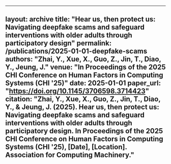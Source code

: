 ---
   layout: archive
   title: "Hear us, then protect us: Navigating deepfake scams and safeguard interventions with older adults through participatory design"
   permalink: /publications/2025-01-01-deepfake-scams
   authors: "Zhai, Y., Xue, X., Guo, Z., Jin, T., Diao, Y., Jeung, J."
   venue: "In Proceedings of the 2025 CHI Conference on Human Factors in Computing Systems (CHI '25)"
   date: 2025-01-01
   paper_url: "https://doi.org/10.1145/3706598.3714423"
   citation: "Zhai, Y., Xue, X., Guo, Z., Jin, T., Diao, Y., & Jeung, J. (2025). Hear us, then protect us: Navigating deepfake scams and safeguard interventions with older adults through participatory design. In Proceedings of the 2025 CHI Conference on Human Factors in Computing Systems (CHI '25), [Date], [Location]. Association for Computing Machinery."
   ---